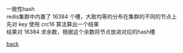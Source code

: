 一致性hash  
redis集群中内置了 16384 个槽，大致均等的分布在集群的不同的节点上  
先对 key 使用 crc16 算法算出一个结果  
结果对 16384 求余数，根据这个余数将节点放进对应的hash槽  

[back](../14.md)  